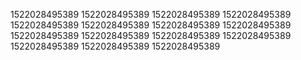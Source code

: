 1522028495389
1522028495389
1522028495389
1522028495389
1522028495389
1522028495389
1522028495389
1522028495389
1522028495389
1522028495389
1522028495389
1522028495389
1522028495389
1522028495389
1522028495389